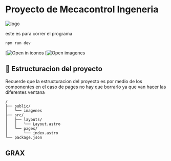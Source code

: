 # Proyecto de Mecacontrol Ingeneria

![logo](https://github.com/user-attachments/assets/a9821dc8-c6bd-4098-9811-cffcc495f494)


este es para correr el programa
```sh
npm run dev
```

[![Open in iconos](https://tabler.io/icons)
[![Open imagenes](https://www.pexels.com/es-es/)



## 🚀 Estructuracion del proyecto

Recuerde que la estructuracion del proyecto es por medio de los componentes en el caso de pages no hay que borrarlo ya que van hacer las diferentes ventana

```text
/
├── public/
│   └── imagenes
├── src/
│   ├── layouts/
│   │   └── Layout.astro
│   └── pages/
│       └── index.astro
└── package.json
```


## GRAX
